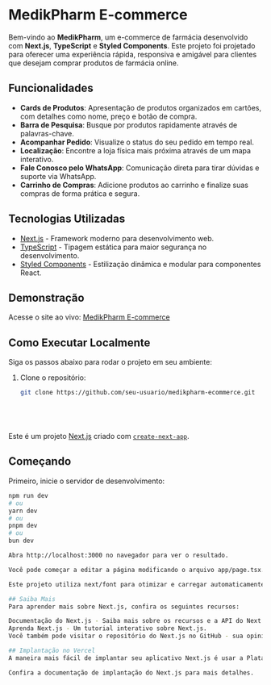 # MedikPharm E-commerce

Bem-vindo ao **MedikPharm**, um e-commerce de farmácia desenvolvido com **Next.js**, **TypeScript** e **Styled Components**. Este projeto foi projetado para oferecer uma experiência rápida, responsiva e amigável para clientes que desejam comprar produtos de farmácia online.

## Funcionalidades

- **Cards de Produtos**: Apresentação de produtos organizados em cartões, com detalhes como nome, preço e botão de compra.
- **Barra de Pesquisa**: Busque por produtos rapidamente através de palavras-chave.
- **Acompanhar Pedido**: Visualize o status do seu pedido em tempo real.
- **Localização**: Encontre a loja física mais próxima através de um mapa interativo.
- **Fale Conosco pelo WhatsApp**: Comunicação direta para tirar dúvidas e suporte via WhatsApp.
- **Carrinho de Compras**: Adicione produtos ao carrinho e finalize suas compras de forma prática e segura.

## Tecnologias Utilizadas

- [Next.js](https://nextjs.org) - Framework moderno para desenvolvimento web.
- [TypeScript](https://www.typescriptlang.org) - Tipagem estática para maior segurança no desenvolvimento.
- [Styled Components](https://styled-components.com) - Estilização dinâmica e modular para componentes React.

## Demonstração

Acesse o site ao vivo: [MedikPharm E-commerce](https://medikpharm-ecommerce.vercel.app/)

## Como Executar Localmente

Siga os passos abaixo para rodar o projeto em seu ambiente:

1. Clone o repositório:
   ```bash
   git clone https://github.com/seu-usuario/medikpharm-ecommerce.git






Este é um projeto [Next.js](https://nextjs.org) criado com [`create-next-app`](https://nextjs.org/docs/app/api-reference/cli/create-next-app).  

## Começando  

Primeiro, inicie o servidor de desenvolvimento:  

```bash
npm run dev
# ou
yarn dev
# ou
pnpm dev
# ou
bun dev

Abra http://localhost:3000 no navegador para ver o resultado.

Você pode começar a editar a página modificando o arquivo app/page.tsx. As alterações feitas no arquivo são atualizadas automaticamente.

Este projeto utiliza next/font para otimizar e carregar automaticamente Geist, uma nova família de fontes da Vercel.

## Saiba Mais
Para aprender mais sobre Next.js, confira os seguintes recursos:

Documentação do Next.js - Saiba mais sobre os recursos e a API do Next.js.
Aprenda Next.js - Um tutorial interativo sobre Next.js.
Você também pode visitar o repositório do Next.js no GitHub - sua opinião e contribuições são bem-vindas!

## Implantação no Vercel
A maneira mais fácil de implantar seu aplicativo Next.js é usar a Plataforma Vercel, criada pelos desenvolvedores do Next.js.

Confira a documentação de implantação do Next.js para mais detalhes.
